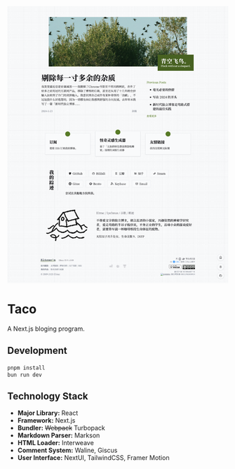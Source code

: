 ![](screenshot.png)

# Taco

A Next.js bloging program.

## Development

```
pnpm install
bun run dev
```

## Technology Stack

* **Major Library:** React
* **Framework:** Next.js
* **Bundler:** ~~Webpack~~ Turbopack
* **Markdown Parser:** Markson
* **HTML Loader:** Interweave
* **Comment System:** Waline, Giscus
* **User Interface:** NextUI, TailwindCSS, Framer Motion
